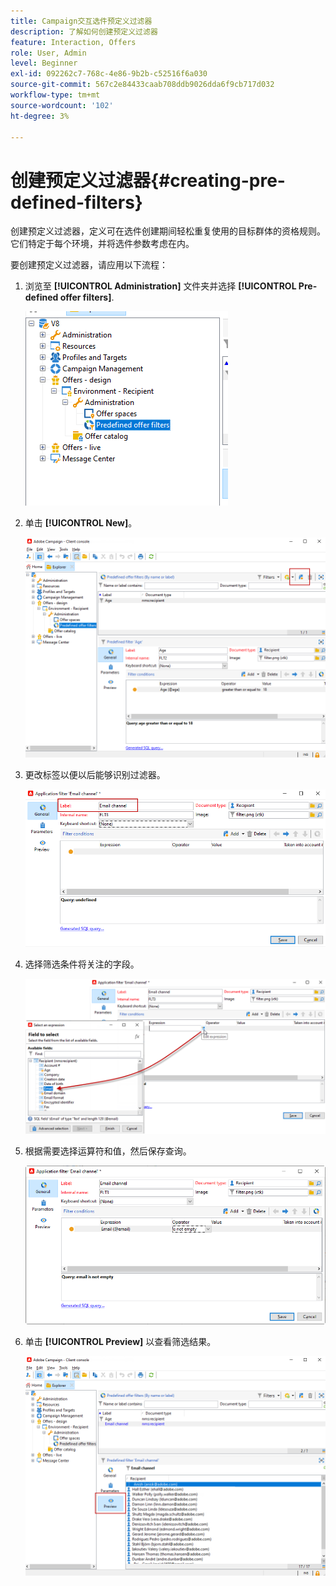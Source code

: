 ```yaml
---
title: Campaign交互选件预定义过滤器
description: 了解如何创建预定义过滤器
feature: Interaction, Offers
role: User, Admin
level: Beginner
exl-id: 092262c7-768c-4e86-9b2b-c52516f6a030
source-git-commit: 567c2e84433caab708ddb9026dda6f9cb717d032
workflow-type: tm+mt
source-wordcount: '102'
ht-degree: 3%

---
```


# 创建预定义过滤器{#creating-pre-defined-filters}

创建预定义过滤器，定义可在选件创建期间轻松重复使用的目标群体的资格规则。 它们特定于每个环境，并将选件参数考虑在内。

要创建预定义过滤器，请应用以下流程：

1. 浏览至 **[!UICONTROL Administration]** 文件夹并选择 **[!UICONTROL Pre-defined offer filters]**.

   ![](assets/offer_filter_create_005.png)

1. 单击 **[!UICONTROL New]**。

   ![](assets/offer_filter_create_001.png)

1. 更改标签以便以后能够识别过滤器。

   ![](assets/offer_filter_create_002.png)

1. 选择筛选条件将关注的字段。

   ![](assets/offer_filter_create_003.png)

1. 根据需要选择运算符和值，然后保存查询。

   ![](assets/offer_filter_create_004.png)

1. 单击 **[!UICONTROL Preview]** 以查看筛选结果。

   ![](assets/offer_filter_create_006.png)
